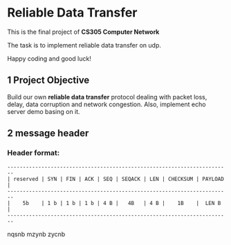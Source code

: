 # Reliable Data Transfer
This is the final project of **CS305 Computer Network**

The task is to implement reliable data transfer on udp.

Happy coding and good luck!



## 1 Project Objective

Build our own **reliable data transfer** protocol dealing with packet loss, delay, data corruption and network congestion. Also, implement echo server demo basing on it. 



## 2 message header

### Header format:
```
------------------------------------------------------------------------
| reserved | SYN | FIN | ACK | SEQ | SEQACK | LEN | CHECKSUM | PAYLOAD |
------------------------------------------------------------------------
|    5b    | 1 b | 1 b | 1 b | 4 B |   4B   | 4 B |    1B    |  LEN B  |
------------------------------------------------------------------------
```



nqsnb mzynb zycnb
